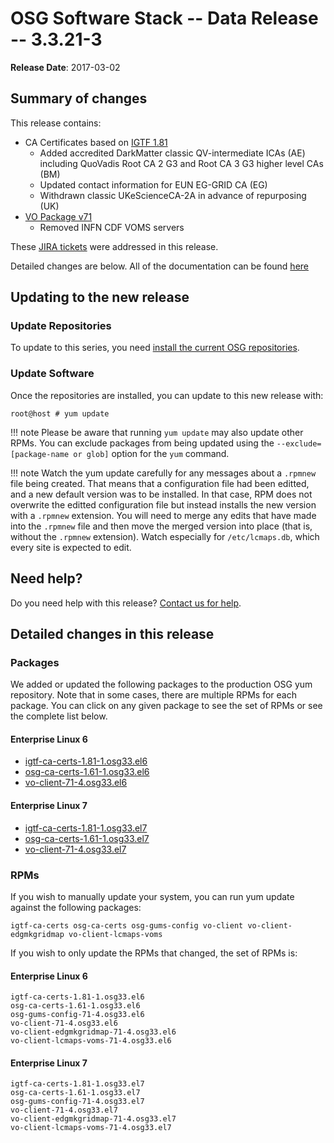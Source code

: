 OSG Software Stack -- Data Release -- 3.3.21-3
==============================================

**Release Date**: 2017-03-02

Summary of changes
------------------

This release contains:

-   CA Certificates based on [IGTF 1.81](http://dist.eugridpma.info/distribution/igtf/current/CHANGES)
    -   Added accredited DarkMatter classic QV-intermediate ICAs (AE) including QuoVadis Root CA 2 G3 and Root CA 3 G3 higher level CAs (BM)
    -   Updated contact information for EUN EG-GRID CA (EG)
    -   Withdrawn classic UKeScienceCA-2A in advance of repurposing (UK)
-   [VO Package v71](https://github.com/opensciencegrid/osg-vo-config/releases/tag/release-71)
    -   Removed INFN CDF VOMS servers

These [JIRA tickets](https://jira.opensciencegrid.org/issues/?jql=project%20%3D%20SOFTWARE%20AND%20fixVersion%20%3D%203.3.21-3%20ORDER%20BY%20priority%20DESC%2C%20key%20DESC) were addressed in this release.

Detailed changes are below. All of the documentation can be found [here](../../)

Updating to the new release
---------------------------

### Update Repositories

To update to this series, you need [install the current OSG repositories](../../common/yum#install-osg-repositories).

### Update Software

Once the repositories are installed, you can update to this new release with:

``` console
root@host # yum update
```

!!! note
    Please be aware that running `yum update` may also update other RPMs. You can exclude packages from being updated using the `--exclude=[package-name or glob]` option for the `yum` command.

!!! note
    Watch the yum update carefully for any messages about a `.rpmnew` file being created. That means that a configuration file had been editted, and a new default version was to be installed. In that case, RPM does not overwrite the editted configuration file but instead installs the new version with a `.rpmnew` extension. You will need to merge any edits that have made into the `.rpmnew` file and then move the merged version into place (that is, without the `.rpmnew` extension). Watch especially for `/etc/lcmaps.db`, which every site is expected to edit.

Need help?
----------

Do you need help with this release? [Contact us for help](../../common/help).

Detailed changes in this release
--------------------------------

### Packages

We added or updated the following packages to the production OSG yum repository. Note that in some cases, there are multiple RPMs for each package. You can click on any given package to see the set of RPMs or see the complete list below.

#### Enterprise Linux 6

-   [igtf-ca-certs-1.81-1.osg33.el6](https://koji-hub.batlab.org/koji/search?match=glob&type=build&terms=igtf-ca-certs-1.81-1.osg33.el6)
-   [osg-ca-certs-1.61-1.osg33.el6](https://koji-hub.batlab.org/koji/search?match=glob&type=build&terms=osg-ca-certs-1.61-1.osg33.el6)
-   [vo-client-71-4.osg33.el6](https://koji-hub.batlab.org/koji/search?match=glob&type=build&terms=vo-client-71-4.osg33.el6)

#### Enterprise Linux 7

-   [igtf-ca-certs-1.81-1.osg33.el7](https://koji-hub.batlab.org/koji/search?match=glob&type=build&terms=igtf-ca-certs-1.81-1.osg33.el7)
-   [osg-ca-certs-1.61-1.osg33.el7](https://koji-hub.batlab.org/koji/search?match=glob&type=build&terms=osg-ca-certs-1.61-1.osg33.el7)
-   [vo-client-71-4.osg33.el7](https://koji-hub.batlab.org/koji/search?match=glob&type=build&terms=vo-client-71-4.osg33.el7)

### RPMs

If you wish to manually update your system, you can run yum update against the following packages:

    igtf-ca-certs osg-ca-certs osg-gums-config vo-client vo-client-edgmkgridmap vo-client-lcmaps-voms

If you wish to only update the RPMs that changed, the set of RPMs is:

#### Enterprise Linux 6

``` file
igtf-ca-certs-1.81-1.osg33.el6
osg-ca-certs-1.61-1.osg33.el6
osg-gums-config-71-4.osg33.el6
vo-client-71-4.osg33.el6
vo-client-edgmkgridmap-71-4.osg33.el6
vo-client-lcmaps-voms-71-4.osg33.el6
```

#### Enterprise Linux 7

``` file
igtf-ca-certs-1.81-1.osg33.el7
osg-ca-certs-1.61-1.osg33.el7
osg-gums-config-71-4.osg33.el7
vo-client-71-4.osg33.el7
vo-client-edgmkgridmap-71-4.osg33.el7
vo-client-lcmaps-voms-71-4.osg33.el7
```


